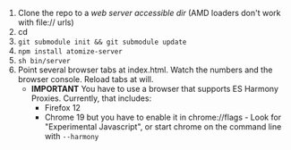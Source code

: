1. Clone the repo to a *web server accessible dir* (AMD loaders don't work with file:// urls)
1. cd <repo dir>
1. `git submodule init && git submodule update`
1. `npm install atomize-server`
1. `sh bin/server`
1. Point several browser tabs at index.html.  Watch the numbers and the browser console.  Reload tabs at will.
	* **IMPORTANT** You have to use a browser that supports ES Harmony Proxies.  Currently, that includes:
		* Firefox 12
		* Chrome 19 but you have to enable it in chrome://flags - Look for "Experimental Javascript", or start chrome on the command line with `--harmony`